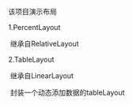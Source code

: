 该项目演示布局

1.PercentLayout

​	继承自RelativeLayout

2.TableLayout

​	继承自LinearLayout

​	封装一个动态添加数据的tableLayout
